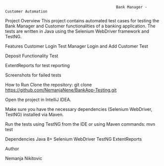                                                       Bank Manager - Customer Automation



Project Overview
This project contains automated test cases for testing the Bank Manager and Customer functionalities of a banking application. The tests are written in Java using the Selenium WebDriver framework and TestNG.


Features
Customer Login Test
Manager Login and Add Customer Test


Deposit Functionality Test


ExtentReports for test reporting


Screenshots for failed tests



How to Run
Clone the repository: git clone https://github.com/NemanjaNene/BankApp-Testing.git



Open the project in IntelliJ IDEA.



Make sure you have the necessary dependencies (Selenium WebDriver, TestNG) installed via Maven.



Run the tests using TestNG from the IDE or using Maven commands: mvn test


Dependencies
Java 8+
Selenium WebDriver
TestNG
ExtentReports


Author


Nemanja Nikitovic
